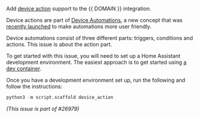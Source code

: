 Add [device action](https://developers.home-assistant.io/docs/en/device_automation_action.html) support to the {{ DOMAIN }} integration.

Device actions are part of [Device Automations](https://developers.home-assistant.io/docs/en/device_automation_index.html), a new concept that was [recently launched](https://www.home-assistant.io/blog/2019/09/18/release-99/#device-automations) to make automations more user friendly.

Device automations consist of three different parts: triggers, conditions and actions. This issue is about the action part.

To get started with this issue, you will need to set up a Home Assistant development environment. The easiest approach is to get started using [a dev container](https://developers.home-assistant.io/docs/en/development_environment.html#developing-with-devcontainer).

Once you have a development environment set up, run the following and follow the instructions:

```python
python3 -m script.scaffold device_action
```

_(This issue is part of #26979)_
